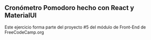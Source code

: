 ## Cronómetro Pomodoro hecho con React y MaterialUI

Este ejercicio forma parte del proyecto #5 del módulo de Front-End de FreeCodeCamp.org
